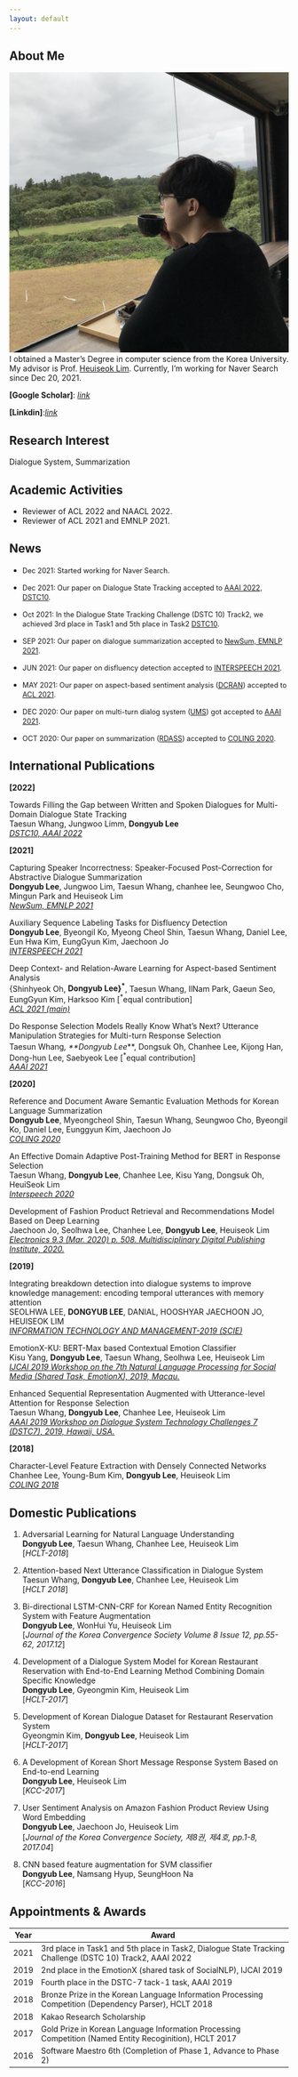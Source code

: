 ```yaml
---
layout: default
---
```


## About Me

<img class="profile-picture" src="profile.jpg">
I obtained a Master’s Degree in computer science from the Korea University. My advisor is Prof. <a href="https://scholar.google.co.kr/citations?user=HMTkz7oAAAAJ&amp;hl=ko&amp;oi=ao">Heuiseok Lim</a>. Currently, I’m working for Naver Search since Dec 20, 2021.

**[Google Scholar]**: [*link*](https://scholar.google.com/citations?user=Pz8yVqYAAAAJ&hl=en)

**[Linkdin]**:[*link*](https://www.linkedin.com/in/dongyub-lee-56a65810a/)

## Research Interest
Dialogue System, Summarization

## Academic Activities
- Reviewer of ACL 2022 and NAACL 2022.
- Reviewer of ACL 2021 and EMNLP 2021.

## News
* <span style = "font-size:0.9em">Dec 2021: Started working for Naver Search. <br></span>


* <span style = "font-size:0.9em">Dec 2021: Our paper on Dialogue State Tracking accepted to [AAAI 2022, DSTC10](https://dstc10.dstc.community/home).<br></span>

* <span style = "font-size:0.9em">Oct 2021: In the Dialogue State Tracking Challenge (DSTC 10) Track2, we achieved 3rd place in Task1 and 5th place in Task2 [DSTC10](https://dstc10.dstc.community/home).<br></span>
* <span style = "font-size:0.9em">SEP 2021: Our paper on dialogue summarization accepted to [NewSum, EMNLP 2021](https://aclanthology.org/2021.newsum-1.8/).<br></span>
* <span style = "font-size:0.9em">JUN 2021: Our paper on disfluency detection accepted to [INTERSPEECH 2021](https://www.interspeech2021.org/).<br></span>
* <span style = "font-size:0.9em">MAY 2021: Our paper on aspect-based sentiment analysis ([DCRAN](https://aclanthology.org/2021.acl-short.63.pdf)) accepted to [ACL 2021](https://2021.aclweb.org/).<br></span>
* <span style = "font-size:0.9em">DEC 2020: Our paper on multi-turn dialog system ([UMS](https://arxiv.org/pdf/2009.04703.pdf)) got accepted to [AAAI 2021](https://aaai.org/Conferences/AAAI-21/).<br></span>
* <span style = "font-size:0.9em">OCT 2020: Our paper on summarization ([RDASS](https://www.aclweb.org/anthology/2020.coling-main.491.pdf)) accepted to [COLING 2020](https://coling2020.org/).<br></span>
<!--* <span style = "font-size:0.9em">JUL 2020: Our paper on multi-turn dialog system got accepted to [INTERSPEECH 2020](http://www.interspeech2020.org/).<br></span>-->
<!--* <span style = "font-size:0.9em">AUG 2019: Our system ranked 2nd place at [EmotionX](https://sites.google.com/view/emotionx2019/) (shared task of [SocialNLP@IJCAI2019](https://sites.google.com/site/socialnlp2019/)).<br></span>-->

## International Publications

**[2022]**

Towards Filling the Gap between Written and Spoken Dialogues for Multi-Domain Dialogue State Tracking <br>
Taesun Whang, Jungwoo Limm, **Dongyub Lee** <br>
[*DSTC10, AAAI 2022*](https://aaai.org/Conferences/AAAI-22/)

**[2021]**

Capturing Speaker Incorrectness: Speaker-Focused Post-Correction for Abstractive Dialogue Summarization <br>
**Dongyub Lee**, Jungwoo Lim, Taesun Whang, chanhee lee, Seungwoo Cho, Mingun Park and Heuiseok Lim <br>
[*NewSum, EMNLP 2021*](https://aclanthology.org/2021.newsum-1.8/)


Auxiliary Sequence Labeling Tasks for Disfluency Detection <br>
**Dongyub Lee**, Byeongil Ko, Myeong Cheol Shin, Taesun Whang, Daniel Lee, Eun Hwa Kim, EungGyun Kim, Jaechoon Jo <br>
[*INTERSPEECH 2021*](https://arxiv.org/abs/2011.04512)

Deep Context- and Relation-Aware Learning for Aspect-based Sentiment Analysis <br>
{Shinhyeok Oh, **Dongyub Lee}<sup>*</sup>**, Taesun Whang, IlNam Park, Gaeun Seo, EungGyun Kim, Harksoo Kim [<sup>*</sup>equal contribution] <br>
[*ACL 2021 (main)*](http://arxiv.org/abs/2106.03806)

Do Response Selection Models Really Know What’s Next? Utterance Manipulation Strategies for Multi-turn Response Selection <br>
Taesun Whang<sup>*</sup>, **Dongyub Lee<sup>*</sup>**, Dongsuk Oh, Chanhee Lee, Kijong Han, Dong-hun Lee, Saebyeok Lee [<sup>*</sup>equal contribution] <br>
[*AAAI 2021*](https://arxiv.org/abs/2009.04703)

**[2020]**

Reference and Document Aware Semantic Evaluation Methods for Korean Language Summarization<br>
**Dongyub Lee**, Myeongcheol Shin, Taesun Whang, Seungwoo Cho, Byeongil Ko, Daniel Lee, Eunggyun Kim, Jaechoon Jo<br>
[*COLING 2020*](https://www.aclweb.org/anthology/2020.coling-main.491/)


An Effective Domain Adaptive Post-Training Method for BERT in Response Selection<br>
Taesun Whang, **Dongyub Lee**, Chanhee Lee, Kisu Yang, Dongsuk Oh, HeuiSeok Lim<br>
[*Interspeech 2020*](https://arxiv.org/abs/1908.04812v2)

Development of Fashion Product Retrieval and Recommendations Model Based on Deep Learning<br>
Jaechoon Jo, Seolhwa Lee, Chanhee Lee, **Dongyub Lee**, Heuiseok Lim<br>
[*Electronics 9.3 (Mar. 2020) p. 508. Multidisciplinary Digital Publishing Institute, 2020.*](https://www.mdpi.com/2079-9292/9/3/508)

**[2019]**

Integrating breakdown detection into dialogue systems to improve knowledge management: encoding temporal utterances with memory attention<br>
SEOLHWA LEE, **DONGYUB LEE**, DANIAL, HOOSHYAR JAECHOON JO, HEUISEOK LIM <br>
[*INFORMATION TECHNOLOGY AND MANAGEMENT-2019 (SCIE)*](https://link.springer.com/article/10.1007/s10799-019-00308-x)

EmotionX-KU: BERT-Max based Contextual Emotion Classifier<br>
Kisu Yang, **Dongyub Lee**, Taesun Whang, Seolhwa Lee, Heuiseok Lim<br>
[*IJCAI 2019 Workshop on the 7th Natural Language Processing for Social Media (Shared Task, EmotionX), 2019, Macau.*](https://arxiv.org/pdf/1906.11565.pdf) 

Enhanced Sequential Representation Augmented with Utterance-level Attention for Response Selection<br>
Taesun Whang, **Dongyub Lee**, Chanhee Lee, Heuiseok Lim<br>
[*AAAI 2019 Workshop on Dialogue System Technology Challenges 7 (DSTC7), 2019, Hawaii, USA.*](http://workshop.colips.org/dstc7/papers/15.pdf)


**[2018]**

Character-Level Feature Extraction with Densely Connected Networks<br>
Chanhee Lee, Young-Bum Kim, **Dongyub Lee**, Heuiseok Lim<br>
[*COLING 2018*](https://www.aclweb.org/anthology/C18-1273/)

## Domestic Publications
1. Adversarial Learning for Natural Language Understanding<br>
**Dongyub Lee**, Taesun Whang, Chanhee Lee, Heuiseok Lim<br>
[*HCLT-2018*]

2. Attention-based Next Utterance Classification in Dialogue System <br>
Taesun Whang, **Dongyub Lee**, Chanhee Lee, Heuiseok Lim<br>
[*HCLT 2018*] 

3. Bi-directional LSTM-CNN-CRF for Korean Named Entity Recognition System with Feature Augmentation<br>
**Dongyub Lee**, WonHui Yu, Heuiseok Lim<br>
[*Journal of the Korea Convergence Society Volume 8 Issue 12, pp.55-62, 2017.12*]

4. Development of a Dialogue System Model for Korean Restaurant Reservation with End-to-End Learning Method Combining Domain Specific Knowledge <br>
**Dongyub Lee**, Gyeongmin Kim, Heuiseok Lim<br>
[*HCLT-2017*]

5. Development of Korean Dialogue Dataset for Restaurant Reservation System <br>
Gyeongmin Kim, **Dongyub Lee**, Heuiseok Lim<br>
[*HCLT-2017*]

6. A Development of Korean Short Message Response System Based on End-to-end Learning <br>
**Dongyub Lee**, Heuiseok Lim<br>
[*KCC-2017*]

7. User Sentiment Analysis on Amazon Fashion Product Review Using Word Embedding<br>
**Dongyub Lee**, Jaechoon Jo, Heuiseok Lim<br>
[*Journal of the Korea Convergence Society, 제8권, 제4호, pp.1-8, 2017.04*]

8. CNN based feature augmentation for SVM classifier<br>
**Dongyub Lee**, Namsang Hyup, SeungHoon Na<br>
[*KCC-2016*]

## Appointments & Awards

Year | Award
:-----:|-------
2021 | 3rd place in Task1 and 5th place in Task2, Dialogue State Tracking Challenge (DSTC 10) Track2, AAAI 2022
2019 | 2nd place in the EmotionX (shared task of SocialNLP), IJCAI 2019   
2019 | Fourth place in the DSTC-7 tack-1 task, AAAI 2019
2018 | Bronze Prize in the Korean Language Information Processing Competition (Dependency Parser), HCLT 2018
2018 | Kakao Research Scholarship
2017 | Gold Prize in Korean Language Information Processing Competition (Named Entity Recoginition), HCLT 2017
2016 | Software Maestro 6th (Completion of Phase 1, Advance to Phase 2)



 <!-- This is a [link](http://google.com). Something *italics* and something **bold**.-->
 <!-- Here is a horizontal rule --- -->
 <!-- Here is a blockquote> To a great mind, nothing is little -->
